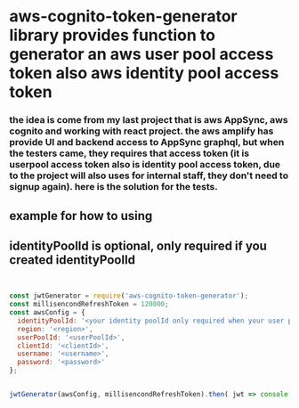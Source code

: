 # aws-cognito-token-generator library provides function to generator an aws user pool access token also aws identity pool access token

### the idea is come from my last project that is aws AppSync, aws cognito and working with react project. the aws amplify has provide UI and backend access to AppSync graphql, but when the testers came, they requires that access token (it is userpool access token also is identity pool access token, due to the project will also uses for internal staff, they don't need to signup again). here is the solution for the tests. 

## example for how to using 
## identityPoolId is optional, only required if you created identityPoolId

```javascript


const jwtGenerator = require('aws-cognito-token-generator');
const millisencondRefreshToken = 120000;
const awsConfig = {
  identityPoolId: '<your identity poolId only required when your user pool also allow identity pool access',
  region: '<region>',
  userPoolId: '<userPoolId>',
  clientId: '<clientId>',
  username: '<username>',
  password: '<password>'
};


jwtGenerator(awsConfig, millisencondRefreshToken).then( jwt => console.log('jwt', jwt));


```